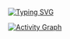 [![Typing SVG](https://readme-typing-svg.demolab.com?font=Fira+Code&pause=1000&color=0AFF20&center=true&width=435&height=40&lines=AI+Solution+Architecture;ML+Engineering;Continuous+Learning;Always+Tinkering)](https://git.io/typing-svg)

[![Activity Graph](https://github-readme-activity-graph.vercel.app/graph?username=elswa-dev&theme=github-compact&hide_border=true)](https://github.com/Ashutosh00710/github-readme-activity-graph)
